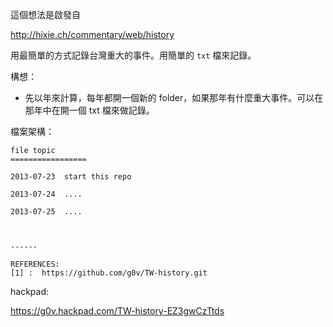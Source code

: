 這個想法是啟發自 

http://hixie.ch/commentary/web/history

用最簡單的方式記錄台灣重大的事件。用簡單的 `txt` 檔來記錄。

構想：

- 先以年來計算，每年都開一個新的 folder，如果那年有什麼重大事件。可以在那年中在開一個 txt 檔來做記錄。

檔案架構：

```
file topic 
=================

2013-07-23  start this repo

2013-07-24  ....

2013-07-25  ....



------

REFERENCES:
[1] :  https://github.com/g0v/TW-history.git

```


hackpad: 

https://g0v.hackpad.com/TW-history-EZ3gwCzTtds

